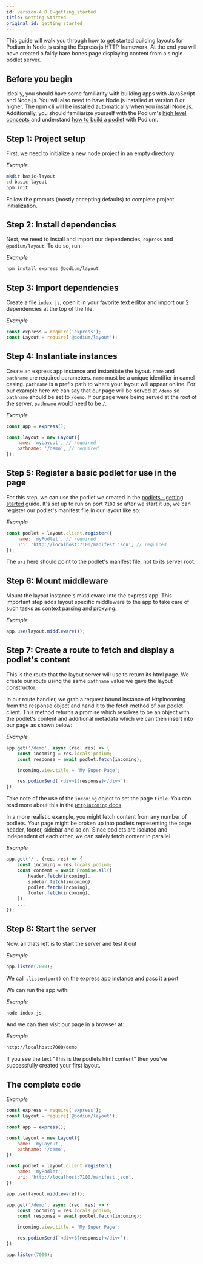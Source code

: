 ```yaml
---
id: version-4.0.0-getting_started
title: Getting Started
original_id: getting_started
---
```


This guide will walk you through how to get started building layouts for Podium in Node
js using the Express js HTTP framework. At the end you will have created a fairly bare bones page displaying content from a single podlet server.

## Before you begin

Ideally, you should have some familiarity with building apps with JavaScript and
Node.js. You will also need to have Node.js installed at version 8 or higher.
The npm cli will be installed automatically when you install Node.js. Additionally, you should familiarize yourself with the Podium's [high level concepts](/docs/podium/conceptual_overview.html) and understand [how to build a podlet](/docs/podlets/getting_started.html) with Podium.

## Step 1: Project setup

First, we need to initialize a new node project in an empty directory.

_Example_

```bash
mkdir basic-layout
cd basic-layout
npm init
```

Follow the prompts (mostly accepting defaults) to complete project
initialization.

## Step 2: Install dependencies

Next, we need to install and import our dependencies, `express` and
`@podium/layout`. To do so, run:

_Example_

```bash
npm install express @podium/layout
```

## Step 3: Import dependencies

Create a file `index.js`, open it in your favorite text editor and import our 2 dependencies at the top of the file.

_Example_

```js
const express = require('express');
const Layout = require('@podium/layout');
```

## Step 4: Instantiate instances

Create an express app instance and instantiate the layout. `name` and `pathname` are required parameters. `name` must be a unique identifier in camel casing. `pathname` is a prefix path to where your layout will appear online. For our example here we can say that our page will be served at `/demo` so `pathname` should be set to `/demo`. If our page were being served at the root of the server, `pathname` would need to be `/`.

_Example_

```js
const app = express();

const layout = new Layout({
    name: 'myLayout', // required
    pathname: '/demo', // required
});
```

## Step 5: Register a basic podlet for use in the page

For this step, we can use the podlet we created in the [podlets - getting started](/docs/podlets/getting_started.html) guide. It's set up to run on port `7100` so after we start it up, we can register our podlet's manifest file in our layout like so:

_Example_

```js
const podlet = layout.client.register({
    name: 'myPodlet', // required
    uri: 'http://localhost:7100/manifest.json', // required
});
```

The `uri` here should point to the podlet's manifest file, not to its server root.

## Step 6: Mount middleware

Mount the layout instance's middleware into the express app. This important step adds layout specific middleware to the app to take care of such tasks as context parsing and proxying.

_Example_

```js
app.use(layout.middleware());
```

## Step 7: Create a route to fetch and display a podlet's content

This is the route that the layout server will use to return its html page. We create our route using the same `pathname` value we gave the layout constructor.

In our route handler, we grab a request bound instance of HttpIncoming from the response object and hand it to the fetch method of our podlet client. This method returns a promise which resolves to be an object with the podlet's content and additional metadata which we can then insert into our page as shown below:

_Example_

```js
app.get('/demo', async (req, res) => {
    const incoming = res.locals.podium;
    const response = await podlet.fetch(incoming);

    incoming.view.title = 'My Super Page';

    res.podiumSend(`<div>${response}</div>`);
});
```

Take note of the use of the `incoming` object to set the page `title`. You can read more about this in the [`HttpIncoming` docs](api/incoming.md)

In a more realistic example, you might fetch content from any number of podlets. Your page might be broken up into podlets representing the page header, footer, sidebar and so on. Since podlets are isolated and independent of each other, we can safely fetch content in parallel.

_Example_

```js
app.get('/', (req, res) => {
    const incoming = res.locals.podium;
    const content = await Promise.all([
        header.fetch(incoming),
        sidebar.fetch(incoming),
        podlet.fetch(incoming),
        footer.fetch(incoming),
    ]);
    ...
});
```

## Step 8: Start the server

Now, all thats left is to start the server and test it out

_Example_

```js
app.listen(7000);
```

We call `.listen(port)` on the express app instance and pass it a port

We can run the app with:

_Example_

```bash
node index.js
```

And we can then visit our page in a browser at:

_Example_

```bash
http://localhost:7000/demo
```

If you see the text "This is the podlets html content" then you've successfully created your first layout.

## The complete code

_Example_

```js
const express = require('express');
const Layout = require('@podium/layout');

const app = express();

const layout = new Layout({
    name: 'myLayout',
    pathname: '/demo',
});

const podlet = layout.client.register({
    name: 'myPodlet',
    uri: 'http://localhost:7100/manifest.json',
});

app.use(layout.middleware());

app.get('/demo', async (req, res) => {
    const incoming = res.locals.podium;
    const response = await podlet.fetch(incoming);

    incoming.view.title = 'My Super Page';

    res.podiumSend(`<div>${response}</div>`);
});

app.listen(7000);
```
